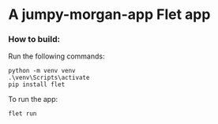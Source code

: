 # A jumpy-morgan-app Flet app

### How to build:

Run the following commands:
```
python -m venv venv
.\venv\Scripts\activate
pip install flet
```


To run the app:

```
flet run 
```
